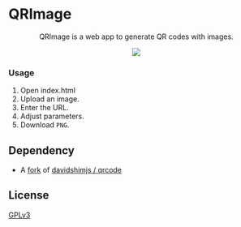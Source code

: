 # QRImage

<p align="center">
    QRImage is a web app to generate QR codes with images.
</p>

<p align="center">
    <img src="images/demo.png">
</p>


### Usage

1. Open index.html
2. Upload an image.
3. Enter the URL.
4. Adjust parameters.
5. Download `PNG`.

## Dependency

* A [fork](https://github.com/reynirf/qrcodejs) of [davidshimjs / qrcode](https://github.com/davidshimjs/qrcodejs)

## License

[GPLv3](LICENSE)
